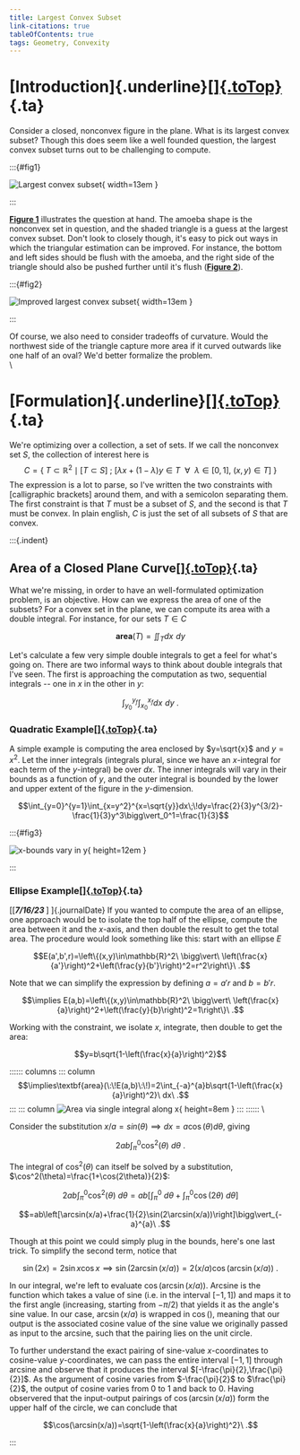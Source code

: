 ```yaml
---
title: Largest Convex Subset
link-citations: true
tableOfContents: true
tags: Geometry, Convexity
---
```


# [Introduction]{.underline}[[]{.toTop}](#header){.ta} #

Consider a closed, nonconvex figure in the plane. What is its largest convex 
subset? Though this does seem like a well founded question, the largest convex 
subset turns out to be challenging to compute.

:::{#fig1}

![Largest convex subset](/images/doro.jpg){ width=13em }

:::

[<b>Figure 1</b>](#fig1) illustrates the question at hand. The amoeba shape is 
the nonconvex set in question, and the shaded triangle is a guess at the 
largest convex subset. Don't look to closely though, it's easy to pick out ways 
in which the triangular estimation can be improved. For instance, the bottom and 
left sides should be flush with the amoeba, and the right side of the triangle 
should also be pushed further until it's flush ([<b>Figure 2</b>](#fig2)).

:::{#fig2}

![Improved largest convex subset](/images/doro_annotated.png){ width=13em }

:::

Of course, we also need to consider tradeoffs of curvature. Would the northwest
side of the triangle capture more area if it curved outwards like one half of 
an oval? We'd better formalize the problem.
\
\

# [Formulation]{.underline}[[]{.toTop}](#header){.ta} #

We're optimizing over a collection, a set of sets. If we call the nonconvex 
set $S$, the collection of interest here is
$$C=\{\ T\subset\mathbb{R}^2 \mid \mathcal{[}T\subset S\mathcal{]}\ ;\ \mathcal{[}\lambda x+(1-\lambda) y\in T\ \ \forall\ \ \lambda\in [0, 1],\ (x,y)\in T\mathcal{]}\ \}$$
The expression is a lot to parse, so I've written the two constraints with
$\mathcal{[}$calligraphic brackets$\mathcal{]}$ 
around them, and with a semicolon separating them. The first constraint is that
 $T$ must be a subset of $S$, and the second is that $T$ must be convex. 
In plain english, $C$ is just the set of all subsets of $S$ that are 
convex.

:::{.indent}

## Area of a Closed Plane Curve[[]{.toTop}](#header){.ta} ##

What we're missing, in order to have an well-formulated optimization problem,
is an objective. How can we express the area of one of the subsets? 
For a convex set in the plane, we can compute its area with a double
integral. For instance, for our sets $T\in C$

$$\textbf{area}(T)=\iint_Tdx\;\!dy$$

Let's calculate a few very simple double integrals to get a feel for what's 
going on. There are two informal ways to think about double integrals that 
I've seen. The first is approaching the computation as two, sequential integrals
 -- one in $x$ in the other in $y$:

$$\int_{y_0}^{y_f}\int_{x_0}^{x_f}dx\;\!dy\ .$$

### Quadratic Example[[]{.toTop}](#header){.ta} ###

A simple example is computing the area enclosed by $y=\sqrt{x}$ and $y=x^2$. 
Let the inner integrals (integrals plural, since we have an $x$-integral for 
each term of the $y$-integral) be over $dx$. The inner integrals will vary 
in their  bounds as a function of $y$, and the outer integral is bounded by the 
lower and upper extent of the figure in the $y$-dimension.

$$\int_{y=0}^{y=1}\int_{x=y^2}^{x=\sqrt{y}}dx\;\!dy=\frac{2}{3}y^{3/2}-\frac{1}{3}y^3\bigg\vert_0^1=\frac{1}{3}$$

:::{#fig3}

![$x$-bounds vary in $y$](/images/lcs_quadratic.jpg){ height=12em }

:::

### Ellipse Example[[]{.toTop}](#header){.ta} ###

[[<b><i>7/16/23 </i></b>]&nbsp;]{.journalDate} If you wanted to compute the area of an ellipse, one approach would be to 
isolate the top half of the ellipse, compute the area between it and the 
$x$-axis, and then double the result to get the total area. The procedure would 
look something like this: start with an ellipse $E$

$$E(a',b',r)=\left\{(x,y)\in\mathbb{R}^2\ \bigg\vert\ \left(\frac{x}{a'}\right)^2+\left(\frac{y}{b'}\right)^2=r^2\right\}\ .$$

Note that we can simplify the expression by defining $a=a'r$ and $b=b'r$. 

$$\implies E(a,b)=\left\{(x,y)\in\mathbb{R}^2\ \bigg\vert\ \left(\frac{x}{a}\right)^2+\left(\frac{y}{b}\right)^2=1\right\}\ .$$


Working with the constraint, we isolate $x$, integrate, then double to get the area:

$$y=b\sqrt{1-\left(\frac{x}{a}\right)^2}$$

:::::: columns
::: column
$$\implies\textbf{area}(\:\!E(a,b)\:\!)=2\int_{-a}^{a}b\sqrt{1-\left(\frac{x}{a}\right)^2}\ dx\ .$$
:::
::: column
![Area via single integral along $x$](/images/lcs_ellipse_single_integral.jpg){ height=8em }
:::
::::::
\

Consider the substitution $x/a=sin(\theta)\implies dx=a\cos(\theta)d\theta$, 
giving 

$$2ab\int_{\pi}^{0}\cos^2(\theta)\ d\theta\ .$$

The integral of $\cos^2(\theta)$ can itself be solved by a substitution, 
$\cos^2(\theta)=\frac{1+\cos(2\theta)}{2}$:

$$2ab\int_{\pi}^{0}\cos^2(\theta)\ d\theta = ab\left[\int_{\pi}^{0}\ d\theta+\int_{\pi}^{0}\cos(2\theta)\ d\theta\right]$$

$$=ab\left[\arcsin(x/a)+\frac{1}{2}\sin(2\arcsin(x/a))\right]\bigg\vert_{-a}^{a}\ .$$

Though at this point we could simply plug in the bounds, here's one last trick. 
To simplify the second term, notice that 

$$\sin(2x)=2\sin x\cos x\implies\sin(2\arcsin(x/a))=2(x/a)\cos\left(\arcsin(x/a)\right)\ .$$

In our integral, we're left to evaluate $\cos(\arcsin(x/a))$. Arcsine is the 
function which takes a value of sine (i.e. in the interval $[-1, 1]$) and maps 
it to the first angle (increasing, starting from $-\pi/2$) that yields it as the 
angle's sine value. In our case, $\arcsin(x/a)$ is wrapped in $\cos()$, meaning 
that our output is the associated cosine value of the sine value we 
originally passed as input to the arcsine, such that the pairing lies on the 
unit circle. 

To further understand the exact pairing of sine-value 
$x$-coordinates to cosine-value $y$-coordinates, we can pass the entire interval
 $[-1, 1]$ through arcsine and observe that it produces the interval 
$[-\frac{\pi}{2},\frac{\pi}{2}]$. As the argument of cosine varies from
$-\frac{\pi}{2}$ to $\frac{\pi}{2}$, the output of cosine varies from $0$ to 
$1$ and back to $0$. Having observered that the input-output pairings of 
$\cos(\arcsin(x/a))$ form the upper half of the circle, we can conclude that 

$$\cos(\arcsin(x/a))=\sqrt{1-\left(\frac{x}{a}\right)^2}\ .$$

:::



